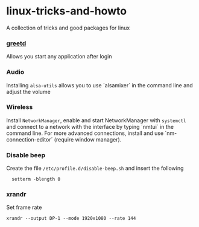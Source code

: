 # linux-tricks-and-howto
A collection of tricks and good packages for linux

### [greetd](https://wiki.archlinux.org/index.php/Greetd)
Allows you start any application after login

### Audio
Installing `alsa-utils` allows you to use ´alsamixer´ in the command line and adjust the volume

### Wireless
Install `NetworkManager`, enable and start NetworkManager with `systemctl` and connect to a network with the interface by typing ´nmtui´ in the command line. For more advanced connections, install and use ´nm-connection-editor´ (require window manager).

### Disable beep
Create the file `/etc/profile.d/disable-beep.sh` and insert the following
```
  setterm -blength 0
```

### xrandr
Set frame rate
```
xrandr --output DP-1 --mode 1920x1080 --rate 144
```
